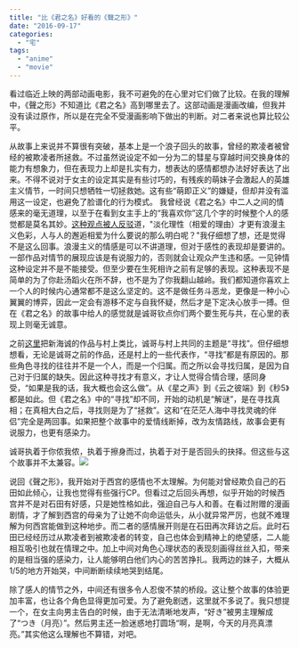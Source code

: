 ```yaml
---
title: "比《君之名》好看的《聲之形》"
date: "2016-09-17"
categories: 
  - "宅"
tags: 
  - "anime"
  - "movie"
---
```


看过临近上映的两部动画电影，我不可避免的在心里对它们做了比较。在我的理解中，《聲之形》不知道比《君之名》高到哪里去了。这部动画是漫画改编，但我并没有读过原作，所以是在完全不受漫画影响下做出的判断。对二者来说也算比较公平。

从故事上来说并不算很有突破，基本上是一个浪子回头的故事，曾经的欺凌者被曾经的被欺凌者所拯救。不过虽然说设定不如一分为二的彗星与穿越时间交换身体的能力有想象力，但在表现力上却是扎实有力，想表达的感情都想办法好好表达了出来。不得不说对于女主的设定其实是有些讨巧的，有残疾的萌妹子会激起人的英雄主义情节，一时间只想牺牲一切拯救她。这有些“萌即正义”的嫌疑，但却并没有滥用这一设定，也避免了脸谱化的行为模式。 我曾经说《君之名》中二人之间的情感来的毫无道理，以至于在看到女主手上的“我喜欢你”这几个字的时候整个人的感觉都是莫名其妙。[这种观点被人反驳](http://www.acgpiping.net/2016/6596/%E5%AF%BB%E6%89%BE%E6%A2%A6%E4%B8%AD%E7%9A%84%E9%82%A3%E4%B8%AA%E5%A5%B9%EF%BC%88%E4%BB%96%EF%BC%89-%E3%80%8A%E4%BD%A0%E7%9A%84%E5%90%8D%E5%AD%97%E3%80%82%E3%80%8B%E8%A7%82%E5%90%8E/)道，"淡化理性（相爱的理由）才更有浪漫主义色彩，人与人的邂逅相爱为什么要说的那么明白呢？"我仔细想了想，还是觉得不是这么回事。浪漫主义的情感是可以不讲道理，但对于感性的表现却是要讲的。一部作品对情节的展现应该是有说服力的，否则就会让观众产生违和感。一见钟情这种设定并不是不能接受。但至少要在生死相许之前有足够的表现。这种表现不是简单的为了你赴汤蹈火在所不辞，也不是为了你我翻山越岭。我们都知道你喜欢上一个人的时候内心通常都不是这么坚定的。这不是做任务斗恶龙，更像是一种小心翼翼的博弈，因此一定会有游移不定与自我怀疑，然后才是下定决心放手一搏。但在《君之名》的故事中给人的感觉就是诚哥钦点你们两个要生死与共，在心里的表现上则毫无诚意。

之前[这里](http://www.acgpiping.net/2016/6596/%E5%AF%BB%E6%89%BE%E6%A2%A6%E4%B8%AD%E7%9A%84%E9%82%A3%E4%B8%AA%E5%A5%B9%EF%BC%88%E4%BB%96%EF%BC%89-%E3%80%8A%E4%BD%A0%E7%9A%84%E5%90%8D%E5%AD%97%E3%80%82%E3%80%8B%E8%A7%82%E5%90%8E/)把新海诚的作品与村上类比，诚哥与村上共同的主题是“寻找”。但仔细想想看，无论是诚哥之前的作品，还是村上的一些代表作，“寻找”都是有原因的。那些角色寻找的往往并不是一个人，而是一个归属。而之所以会寻找归属，是因为自己对于归属的缺失。因此这种寻找才有意义，才让人觉得合情合理，感同身受，“如果是我的话，我大概也会这么做”。从《星之声》到《云之彼端》到《秒5》都是如此。但《君之名》中的“寻找”却不同，开始的动机是“解谜”，是在寻找真相；在真相大白之后，寻找则是为了“拯救”。这和“在茫茫人海中寻找灵魂的伴侣”完全是两回事。如果把整个故事中的爱情线断掉，改为友情路线，故事会更有说服力，也更有感染力。

诚哥执着于你侬我侬，执着于擦身而过，执着于对于是否回头的抉择。但这些与这个故事并不太兼容。![](http://ww1.sinaimg.cn/large/65e4f1e6gw1f7wo3fx2khj20dt0klacd.jpg)

说回《聲之形》，我开始对于西宫的感情也不太理解。为何能对曾经欺负自己的石田如此倾心，让我也觉得有些强行CP。但看过之后回头再想，似乎开始的时候西宫并不是对石田有好感，只是她性格如此，强迫自己与人和善。在看过附赠的漫画剧情，才了解到西宫的母亲为了让她不向命运低头，从小就异常严厉，也就不难理解为何西宫能做到这种地步。而二者的感情展开则是在石田再次拜访之后。此时石田已经经历过从欺凌者到被欺凌者的转变，自己也体会到精神上的绝望感，二人能相互吸引也就在情理之中。加上中间对角色心理状态的表现刻画得丝丝入扣，带来的是相当强的感染力，让人能够明白他们内心的苦苦挣扎。我两边的妹子，大概从1/5的地方开始哭，中间断断续续地哭到结尾。

除了感人的情节之外，中间还有很多令人忍俊不禁的桥段。这让整个故事的体验更加丰富，也让各个角色显得更加可爱。为了避免剧透，这里就不多说了。我只想提一个，在女主向男主告白的时候，由于无法清晰地发声，“好き”被男主理解成了“つき（月亮）”。然后男主还一脸迷惑地打圆场“啊，是啊，今天的月亮真漂亮。”其实他这么理解也不算错，对吧。

